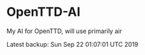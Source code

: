 # OpenTTD-AI
My AI for OpenTTD, will use primarily air

Latest backup: Sun Sep 22 01:07:01 UTC 2019
